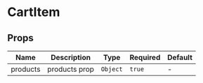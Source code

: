 # CartItem

## Props

<!-- @vuese:CartItem:props:start -->
|Name|Description|Type|Required|Default|
|---|---|---|---|---|
|products|products prop|`Object`|`true`|-|

<!-- @vuese:CartItem:props:end -->


